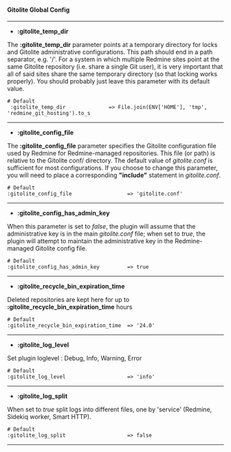 #### Gitolite Global Config
***

* **:gitolite_temp_dir**

The **:gitolite_temp_dir** parameter points at a temporary directory for locks and Gitolite administrative configurations. This path should end in a path separator, e.g. '/'. For a system in which multiple Redmine sites point at the same Gitolite repository (i.e. share a single Git user), it is very important that all of said sites share the same temporary directory (so that locking works properly). You should probably just leave this parameter with its default value.

    # Default
     :gitolite_temp_dir              => File.join(ENV['HOME'], 'tmp', 'redmine_git_hosting').to_s

***

* **:gitolite_config_file**

The **:gitolite_config_file** parameter specifies the Gitolite configuration file used by Redmine for Redmine-managed repositories. This file (or path) is relative to the Gitolite conf/ directory. The default value of *gitolite.conf* is sufficient for most configurations. If you choose to change this parameter, you will need to place a corresponding **"include"** statement in *gitolite.conf*.

    # Default
    :gitolite_config_file                  => 'gitolite.conf'

***

* **:gitolite_config_has_admin_key**

When this parameter is set to *false*, the plugin will assume that the administrative key is in the main *gitolite.conf* file; when set to *true*, the plugin will attempt to maintain the administrative key in the Redmine-managed Gitolite config file.

    # Default
    :gitolite_config_has_admin_key         => true

***

* **:gitolite_recycle_bin_expiration_time**

Deleted repositories are kept here for up to **:gitolite_recycle_bin_expiration_time** hours

    # Default
    :gitolite_recycle_bin_expiration_time  => '24.0'

***

* **:gitolite_log_level**

Set plugin loglevel : Debug, Info, Warning, Error

    # Default
    :gitolite_log_level                    => 'info'

***

* **:gitolite_log_split**

When set to *true* split logs into different files, one by 'service' (Redmine, Sidekiq worker, Smart HTTP).

    # Default
    :gitolite_log_split                    => false

***
